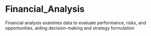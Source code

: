 # Financial_Analysis
Financial analysis examines data to evaluate performance, risks, and opportunities, aiding decision-making and strategy formulation
